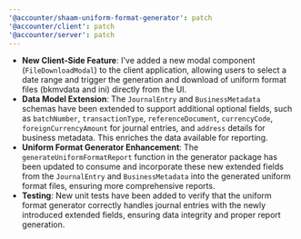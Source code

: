 ```yaml
---
'@accounter/shaam-uniform-format-generator': patch
'@accounter/client': patch
'@accounter/server': patch
---
```


* **New Client-Side Feature**: I've added a new modal component (`FileDownloadModal`) to the client application, allowing users to select a date range and trigger the generation and download of uniform format files (bkmvdata and ini) directly from the UI.
* **Data Model Extension**: The `JournalEntry` and `BusinessMetadata` schemas have been extended to support additional optional fields, such as `batchNumber`, `transactionType`, `referenceDocument`, `currencyCode`, `foreignCurrencyAmount` for journal entries, and `address` details for business metadata. This enriches the data available for reporting.
* **Uniform Format Generator Enhancement**: The `generateUniformFormatReport` function in the generator package has been updated to consume and incorporate these new extended fields from the `JournalEntry` and `BusinessMetadata` into the generated uniform format files, ensuring more comprehensive reports.
* **Testing**: New unit tests have been added to verify that the uniform format generator correctly handles journal entries with the newly introduced extended fields, ensuring data integrity and proper report generation.
